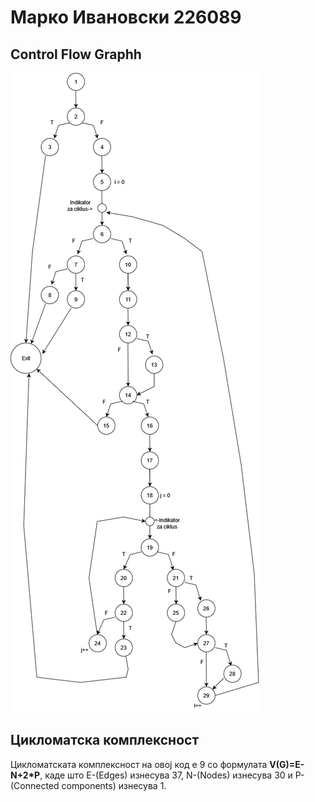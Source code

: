 # Марко Ивановски 226089

## Control Flow Graphh
![Graph](https://github.com/Marko-Ivanovski/SI_2024_lab2_226089/blob/master/Graph.png)
## Цикломатска комплексност
Цикломатската комплексност на овој код е 9 со формулата <b>V(G)=E-N+2*P</b>, каде што E-(Edges) изнесува 37, N-(Nodes) изнесува 30 и P-(Connected components) изнесува 1.
